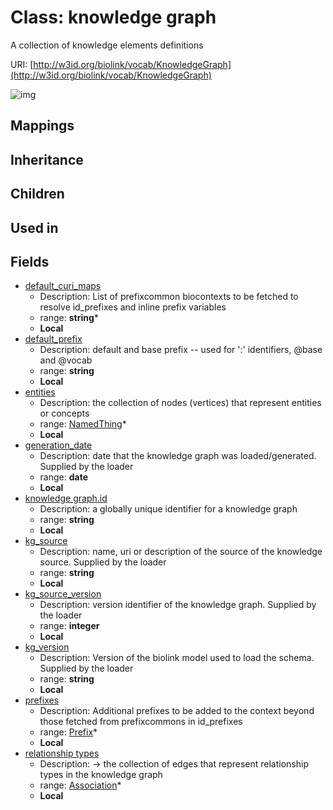 # Class: knowledge graph


A collection of knowledge elements definitions

URI: [http://w3id.org/biolink/vocab/KnowledgeGraph](http://w3id.org/biolink/vocab/KnowledgeGraph)

![img](http://yuml.me/diagram/nofunky;dir:TB/class/\[KnowledgeGraph|id:string;default_curi_maps:string%20*;default_prefix:string%20%3F;kg_version:string%20%3F;kg_source:string%20%3F;kg_source_version:integer%20%3F;generation_date:date%20%3F]++-%20relationship%20types%20*>\[Association],%20\[KnowledgeGraph]++-%20entities%20*>\[NamedThing],%20\[KnowledgeGraph]++-%20prefixes%20*>\[Prefix])
## Mappings

## Inheritance

## Children

## Used in

## Fields

 * [default_curi_maps](default_curi_maps.md)
    * Description: List of prefixcommon biocontexts to be fetched to resolve id_prefixes and inline prefix variables
    * range: **string***
    * __Local__
 * [default_prefix](default_prefix.md)
    * Description: default and base prefix -- used for ':' identifiers, @base and @vocab
    * range: **string**
    * __Local__
 * [entities](entities.md)
    * Description: the collection of nodes (vertices) that represent entities or concepts
    * range: [NamedThing](NamedThing.md)*
    * __Local__
 * [generation_date](generation_date.md)
    * Description: date that the knowledge graph was loaded/generated.  Supplied by the loader
    * range: **date**
    * __Local__
 * [knowledge graph.id](kg_id.md)
    * Description: a globally unique identifier for a knowledge graph
    * range: **string**
    * __Local__
 * [kg_source](kg_source.md)
    * Description: name, uri or description of the source of the knowledge source.  Supplied by the loader
    * range: **string**
    * __Local__
 * [kg_source_version](kg_source_version.md)
    * Description: version identifier of the knowledge graph.  Supplied by the loader
    * range: **integer**
    * __Local__
 * [kg_version](kg_version.md)
    * Description: Version of the biolink model used to load the schema. Supplied by the loader
    * range: **string**
    * __Local__
 * [prefixes](prefixes.md)
    * Description: Additional prefixes to be added to the context beyond those fetched from prefixcommons in id_prefixes
    * range: [Prefix](Prefix.md)*
    * __Local__
 * [relationship types](relationship_types.md)
    * Description: -> the collection of edges that represent relationship types in the knowledge graph
    * range: [Association](Association.md)*
    * __Local__
